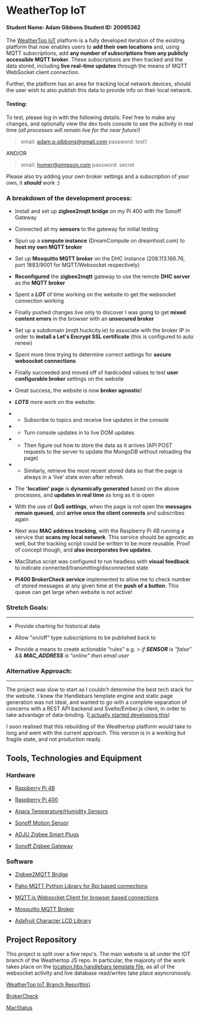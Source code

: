 # WeatherTop IoT

#### Student Name: Adam Gibbons Student ID: 20095362

  

The [WeatherTop IoT](https://weathertop-iot.herokuapp.com/) platform is a fully developed iteration of the existing platform that now enables users to **add their own locations** and, using MQTT subscriptions, add **any number of subscriptions from any publicly accessible MQTT broker**. These subscriptions are then tracked and the data stored, including **live real-time updates** through the means of MQTT WebSocket client connection.  

Further, the platform has an area for tracking local network devices, should the user wish to also publish this data to provide info on their local network.  

#### Testing:
To test, please log in with the following details. Feel free to make any changes, and optionally view the dev tools console to see the activity in real time *(all processes will remain live for the near future!)*
> email: adam.p.gibbons@gmail.com
> password: test1

AND/OR
> email: homer@simpson.com
> password: secret

Please also try adding your own broker settings and a subscription of your own, it ***should*** work :)

### A breakdown of the development process:
 

* Install and set up **zigbee2mqtt bridge** on my Pi 400 with the Sonoff Gateway

* Connected all my **sensors** to the gateway for initial testing

* Spun up a **compute instance** (DreamCompute on dreamhost.com) to **host my own MQTT broker**

* Set up **Mosquitto MQTT broker** on the DHC instance (208.113.166.76, port 1883/9001 for MQTT/Websocket respectively)

* **Reconfigured** the **zigbee2mqtt** gateway to use the remote **DHC server** as the **MQTT broker**

* Spent a ***LOT*** of time working on the website to get the websocket connection working

* Finally pushed changes live only to discover I was going to get **mixed content errors** in the browser with an **unsecured broker**

* Set up a subdomain (mqtt.huckcity.ie) to associate with the broker IP in order to **install a Let's Encrypt SSL certificate** (this is configured to auto renew)

* Spent more time trying to determine correct settings for **secure websocket connections**

* Finally succeeded and moved off of hardcoded values to test **user configurable broker** settings on the website

* Great success, the website is now **broker agnostic**!

*  ***LOTS*** more work on the website:

- * Subscribe to topics and receive live updates in the console

- * Turn console updates in to live DOM updates

- * Then figure out how to store the data as it arrives (API POST requests to the server to update the MongoDB without reloading the page)

- * Similarly, retrieve the most recent stored data so that the page is always in a 'live' state even after refresh

* The '**location' page** is **dynamically generated** based on the above processes, and **updates in real time** as long as it is open

* With the use of **QoS settings**,  when the page is not open the **messages remain queued**, and **arrive once the client connects** and subscribes again

* Next was **MAC address tracking**, with the Raspberry Pi 4B running a service that **scans my local network**. This service should be agnostic as well, but the tracking script could be written to be more reusable. Proof of concept though, and **also incorporates live updates**.

* MacStatus script was configured to run headless with **visual feedback** to indicate connected/transmitting/disconnected state

* **Pi400 BrokerCheck service** implemented to allow me to check number of stored messages at any given time at the **push of a button**. This queue can get large when website is not active!

  
  

### Stretch Goals:

-------------

- Provide charting for historical data

- Allow "on/off" type subscriptions to be published back to

- Provide a means to create actionable "rules" e.g. > *if **SENSOR** is "false" && **MAC_ADDRESS** is "online" then email user*

### Alternative Approach:
---
The project was slow to start as I couldn't determine the best tech stack for the website. I knew the Handlebars template engine and static page generation was not ideal, and wanted to go with a complete separation of concerns with a REST API backend and Svelte/Ember.js client, in order to take advantage of data-binding. ([I actually started developing this](https://github.com/Huckcity/weathertop-svelte)) 

I soon realised that this rebuilding of the Weathertop platform would take to long and went with the current approach. This version is in a working but fragile state, and not production ready.


## Tools, Technologies and Equipment

  

### Hardware

  

-  [Raspberry Pi 4B](https://www.raspberrypi.com/products/raspberry-pi-4-model-b/)

-  [Raspberry Pi 400](https://www.raspberrypi.com/products/raspberry-pi-400/)

-  [Aqara Temperature/Humidity Sensors](https://www.amazon.co.uk/gp/product/B07D37FKGY/ref=ppx_yo_dt_b_asin_title_o02_s01?ie=UTF8&psc=1)

-  [Sonoff Motion Sensor](https://www.amazon.co.uk/gp/product/B08BCKHSB7/ref=ppx_yo_dt_b_asin_title_o04_s00?ie=UTF8&psc=1)

-  [ADJU Zigbee Smart Plugs](https://www.amazon.co.uk/gp/product/B08CRRKS4K/ref=ppx_yo_dt_b_asin_title_o03_s00?ie=UTF8&psc=1)

-  [Sonoff Zigbee Gateway](https://www.amazon.co.uk/gp/product/B09KXTCMSC/ref=ppx_yo_dt_b_asin_title_o02_s00?ie=UTF8&psc=1)

  

### Software

  

-  [Zigbee2MQTT Bridge](https://www.zigbee2mqtt.io/)

-  [Paho MQTT Python Library for Rpi based connections](https://pypi.org/project/paho-mqtt/)

-  [MQTT.js Websocket Client for browser based connections](https://github.com/mqttjs)

-  [Mosquitto MQTT Broker](https://mosquitto.org/)

-  [Adafruit Character LCD Library](https://circuitpython.readthedocs.io/projects/charlcd/en/latest/api.html)

  
  

## Project Repository

  

This project is split over a few repo's. The main website is all under the IOT branch of the Weathertop JS repo. In particular, the majoroty of the work takes place on the [location.hbs handlebars template file](https://github.com/Huckcity/weathertop-js/blob/iot/views/location.hbs), as all of the websocket activity and live database read/writes take place asyncronously.

  

[WeatherTop IoT Branch Repo(this)](https://github.com/Huckcity/weathertop-js/tree/iot)

  

[BrokerCheck](https://github.com/Huckcity/BrokerCheck)

  

[MacStatus](https://github.com/Huckcity/macstatus)


